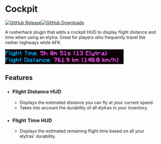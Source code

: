 # Cockpit
[![GitHub Release](https://img.shields.io/github/v/release/TehPicix/rusherhack-Cockpit?style=for-the-badge)![GitHub Downloads](https://img.shields.io/github/downloads/TehPicix/rusherhack-Cockpit/total?style=for-the-badge&color=green&link=https%3A%2F%2Fgithub.com%2FTehPicix%2Frusherhack-Cockpit%2Freleases%2Flatest)](https://github.com/TehPicix/rusherhack-Cockpit/releases/latest)

A rusherhack plugin that adds a cockpit HUD to display flight distance and time when using an elytra. Great for players who frequently travel the nether highways while AFK.

![Preview](.github/static/Screenshot-2025-08-27-131236.png)

## Features
- ### Flight Distance HUD
  * Displays the estimated distance you can fly at your current speed.
  * Takes into account the durability of all elytras in your inventory.

- ### Flight Time HUD 
  * Displays the estimated remaining flight time based on all your elytras' durability.
